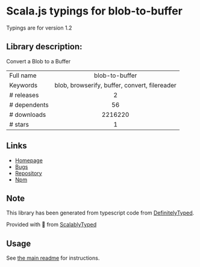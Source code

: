 
# Scala.js typings for blob-to-buffer

Typings are for version 1.2

## Library description:
Convert a Blob to a Buffer

|                    |                 |
| ------------------ | :-------------: |
| Full name          | blob-to-buffer |
| Keywords           | blob, browserify, buffer, convert, filereader |
| # releases         | 2 |
| # dependents       | 56 |
| # downloads        | 2216220 |
| # stars            | 1 |

## Links
- [Homepage](https://github.com/feross/blob-to-buffer)
- [Bugs](https://github.com/feross/blob-to-buffer/issues)
- [Repository](https://github.com/feross/blob-to-buffer)
- [Npm](https://www.npmjs.com/package/blob-to-buffer)
    


## Note
This library has been generated from typescript code from [DefinitelyTyped](https://definitelytyped.org).

Provided with :purple_heart: from [ScalablyTyped](https://github.com/oyvindberg/ScalablyTyped)

## Usage
See [the main readme](../../readme.md) for instructions.


